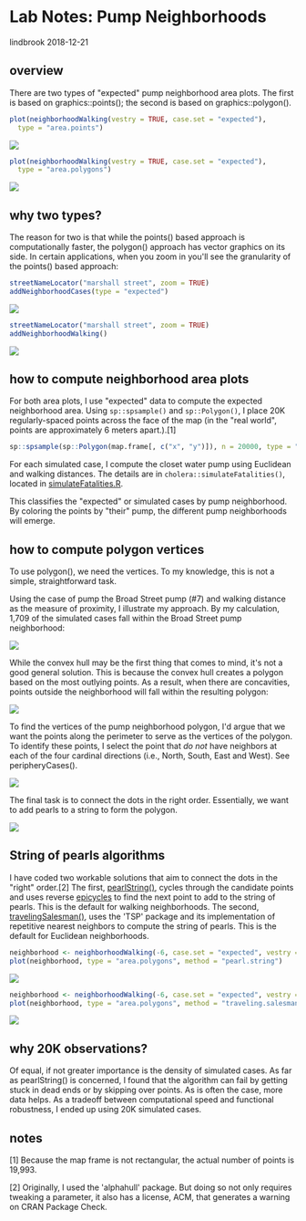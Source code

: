 Lab Notes: Pump Neighborhoods
================
lindbrook
2018-12-21

overview
--------

There are two types of "expected" pump neighborhood area plots. The first is based on graphics::points(); the second is based on graphics::polygon().

``` r
plot(neighborhoodWalking(vestry = TRUE, case.set = "expected"),
  type = "area.points")
```

<img src="pump.neighborhoods.notes_files/figure-markdown_github/area_points-1.png" style="display: block; margin: auto;" />

``` r
plot(neighborhoodWalking(vestry = TRUE, case.set = "expected"),
  type = "area.polygons")
```

<img src="pump.neighborhoods.notes_files/figure-markdown_github/area_polygons-1.png" style="display: block; margin: auto;" />

why two types?
--------------

The reason for two is that while the points() based approach is computationally faster, the polygon() approach has vector graphics on its side. In certain applications, when you zoom in you'll see the granularity of the points() based approach:

``` r
streetNameLocator("marshall street", zoom = TRUE)
addNeighborhoodCases(type = "expected")
```

<img src="pump.neighborhoods.notes_files/figure-markdown_github/marshall_points-1.png" style="display: block; margin: auto;" />

``` r
streetNameLocator("marshall street", zoom = TRUE)
addNeighborhoodWalking()
```

<img src="pump.neighborhoods.notes_files/figure-markdown_github/marshall_polygons-1.png" style="display: block; margin: auto;" />

how to compute neighborhood area plots
--------------------------------------

For both area plots, I use "expected" data to compute the expected neighborhood area. Using `sp::spsample()` and `sp::Polygon()`, I place 20K regularly-spaced points across the face of the map (in the "real world", points are approximately 6 meters apart.).[1]

``` r
sp::spsample(sp::Polygon(map.frame[, c("x", "y")]), n = 20000, type = "regular")
```

For each simulated case, I compute the closet water pump using Euclidean and walking distances. The details are in `cholera::simulateFatalities()`, located in [simulateFatalities.R](https://github.com/lindbrook/cholera/blob/master/R/simulateFatalities.R).

This classifies the "expected" or simulated cases by pump neighborhood. By coloring the points by "their" pump, the different pump neighborhoods will emerge.

how to compute polygon vertices
-------------------------------

To use polygon(), we need the vertices. To my knowledge, this is not a simple, straightforward task.

Using the case of pump the Broad Street pump (\#7) and walking distance as the measure of proximity, I illustrate my approach. By my calculation, 1,709 of the simulated cases fall within the Broad Street pump neighborhood:

![](cloud-1.png)

While the convex hull may be the first thing that comes to mind, it's not a good general solution. This is because the convex hull creates a polygon based on the most outlying points. As a result, when there are concavities, points outside the neighborhood will fall within the resulting polygon:

![](hull-1.png)

To find the vertices of the pump neighborhood polygon, I'd argue that we want the points along the perimeter to serve as the vertices of the polygon. To identify these points, I select the point that *do not* have neighbors at each of the four cardinal directions (i.e., North, South, East and West). See peripheryCases().

![](perimeter-1.png)

The final task is to connect the dots in the right order. Essentially, we want to add pearls to a string to form the polygon.

![](pearl_string-1.png)

String of pearls algorithms
---------------------------

I have coded two workable solutions that aim to connect the dots in the "right" order.[2] The first, [pearlString()](https://github.com/lindbrook/cholera/blob/master/R/pearlString.R), cycles through the candidate points and uses reverse [epicycles](https://en.wikipedia.org/wiki/Deferent_and_epicycle) to find the next point to add to the string of pearls. This is the default for walking neighborhoods. The second, [travelingSalesman()](https://github.com/lindbrook/cholera/blob/master/R/pearlString.R), uses the 'TSP' package and its implementation of repetitive nearest neighbors to compute the string of pearls. This is the default for Euclidean neighborhoods.

``` r
neighborhood <- neighborhoodWalking(-6, case.set = "expected", vestry = TRUE)
plot(neighborhood, type = "area.polygons", method = "pearl.string")
```

<img src="pump.neighborhoods.notes_files/figure-markdown_github/pearl_string-1.png" style="display: block; margin: auto;" />

``` r
neighborhood <- neighborhoodWalking(-6, case.set = "expected", vestry = TRUE)
plot(neighborhood, type = "area.polygons", method = "traveling.salesman")
```

<img src="pump.neighborhoods.notes_files/figure-markdown_github/traveling-1.png" style="display: block; margin: auto;" />

why 20K observations?
---------------------

Of equal, if not greater importance is the density of simulated cases. As far as pearlString() is concerned, I found that the algorithm can fail by getting stuck in dead ends or by skipping over points. As is often the case, more data helps. As a tradeoff between computational speed and functional robustness, I ended up using 20K simulated cases.

notes
-----

[1] Because the map frame is not rectangular, the actual number of points is 19,993.

[2] Originally, I used the 'alphahull' package. But doing so not only requires tweaking a parameter, it also has a license, ACM, that generates a warning on CRAN Package Check.
